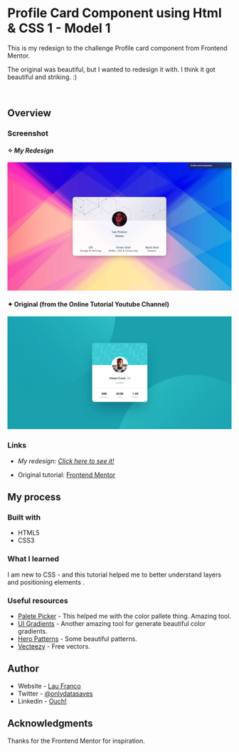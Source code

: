 # Profile Card Component using Html & CSS 1 - Model 1

This is my redesign to the challenge Profile card component from Frontend Mentor. 

The original was beautiful, but I wanted to redesign it with. I think it got beautiful and striking. :) 

<br>

## Overview

### Screenshot

#### ✧  _My Redesign_

![](./images/my-redesign-normal-card.jpg)

#### ✦  Original (from the Online Tutorial Youtube Channel)
![](./images/original-card.jpg)


### Links
- _My redesign:_ [_Click here to see it!_](https:/) 

- Original tutorial: [Frontend Mentor](https://www.frontendmentor.io/challenges/profile-card-component-cfArpWshJ)

## My process

### Built with

- HTML5
- CSS3


### What I learned

I am new to CSS - and this tutorial helped me to better understand layers and positioning elements .


### Useful resources

- [Palete Picker](https://coolors.co) - This helped me with the color pallete thing. Amazing tool.
- [UI Gradients](https://uigradients.com) - Another amazing tool for generate beautiful color gradients. 
- [Hero Patterns](https://heropatterns.com) - Some beautiful patterns.
- [Vecteezy](https://www.vecteezy.com) - Free vectors.


## Author

- Website - [Lau Franco](https://clojur.wordpress.com)
- Twitter - [@onlydatasaves](https://twitter.com/onlydatasaves)
- Linkedin - [Ouch!](https://twitter.com/onlydatasaves)

## Acknowledgments

Thanks for the Frontend Mentor for inspiration. 